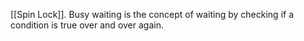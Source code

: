 [[Spin Lock]].
Busy waiting is the concept of waiting by checking if a condition is true over and over again.